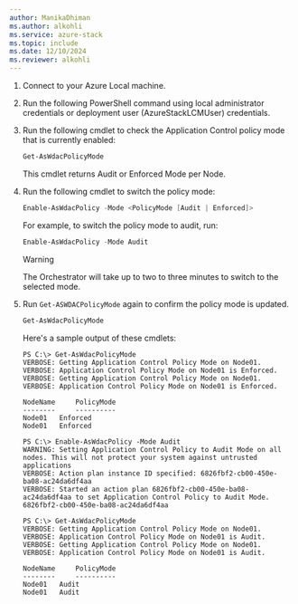```yaml
---
author: ManikaDhiman
ms.author: alkohli
ms.service: azure-stack
ms.topic: include
ms.date: 12/10/2024
ms.reviewer: alkohli
---
```


1. Connect to your Azure Local machine.

1. Run the following PowerShell command using local administrator credentials or deployment user (AzureStackLCMUser) credentials.

1. Run the following cmdlet to check the Application Control policy mode that is currently enabled:

   ```powershell
   Get-AsWdacPolicyMode
   ```
   This cmdlet returns Audit or Enforced Mode per Node.
	
1. Run the following cmdlet to switch the policy mode:

   ```powershell
   Enable-AsWdacPolicy -Mode <PolicyMode [Audit | Enforced]>
   ```
   
   For example, to switch the policy mode to audit, run:

   ```powershell
   Enable-AsWdacPolicy -Mode Audit
   ```

   > [!WARNING]
   > The Orchestrator will take up to two to three minutes to switch to the selected mode.

1. Run `Get-ASWDACPolicyMode` again to confirm the policy mode is updated.

   ```powershell
   Get-AsWdacPolicyMode
   ```

   Here's a sample output of these cmdlets:

   ```azurepowershell
   PS C:\> Get-AsWdacPolicyMode
   VERBOSE: Getting Application Control Policy Mode on Node01.
   VERBOSE: Application Control Policy Mode on Node01 is Enforced.
   VERBOSE: Getting Application Control Policy Mode on Node01.
   VERBOSE: Application Control Policy Mode on Node01 is Enforced.

   NodeName     PolicyMode
   --------     ----------
   Node01 	Enforced
   Node01 	Enforced

   PS C:\> Enable-AsWdacPolicy -Mode Audit
   WARNING: Setting Application Control Policy to Audit Mode on all nodes. This will not protect your system against untrusted applications
   VERBOSE: Action plan instance ID specified: 6826fbf2-cb00-450e-ba08-ac24da6df4aa
   VERBOSE: Started an action plan 6826fbf2-cb00-450e-ba08-ac24da6df4aa to set Application Control Policy to Audit Mode.
   6826fbf2-cb00-450e-ba08-ac24da6df4aa

   PS C:\> Get-AsWdacPolicyMode
   VERBOSE: Getting Application Control Policy Mode on Node01.
   VERBOSE: Application Control Policy Mode on Node01 is Audit.
   VERBOSE: Getting Application Control Policy Mode on Node01.
   VERBOSE: Application Control Policy Mode on Node01 is Audit.

   NodeName     PolicyMode
   --------     ----------
   Node01 	Audit
   Node01	Audit
   ```

